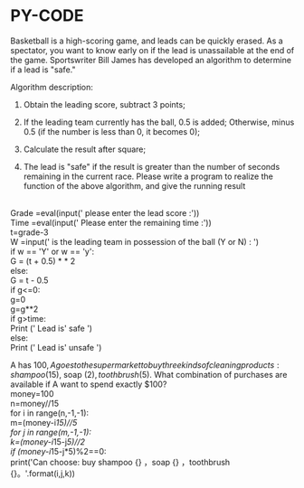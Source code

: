 # PY-CODE
Basketball is a high-scoring game, and leads can be quickly erased. As a spectator, you want to know early on if the lead is unassailable at the end of the game. Sportswriter Bill James has developed an algorithm to determine if a lead is "safe."

Algorithm description: 
1) Obtain the leading score, subtract 3 points;

2) If the leading team currently has the ball, 0.5 is added; Otherwise, minus 0.5 (if the number is less than 0, it becomes 0);

3) Calculate the result after square;

4) The lead is "safe" if the result is greater than the number of seconds remaining in the current race.
Please write a program to realize the function of the above algorithm, and give the running result

<Br/>Grade =eval(input(' please enter the lead score :'))
<Br/>Time =eval(input(' Please enter the remaining time :'))
<Br/>t=grade-3
<Br/>W =input(' is the leading team in possession of the ball (Y or N) : ')
<Br/>if w == 'Y' or w == 'y':
<Br/>G = (t + 0.5) * * 2
<Br/>else:
<Br/>G = t - 0.5
<Br/>if g<=0:
<Br/>g=0
<Br/>g=g**2
<Br/>if g>time:
<Br/>Print (' Lead is' safe ')
<Br/>else:
<Br/>Print (' Lead is' unsafe ')

A has $100, A goes to the supermarket to buy three kinds of cleaning products: shampoo ($15), soap ($2), toothbrush ($5). What combination of purchases are available if A want to spend exactly $100?
<Br/>money=100
 <Br/>n=money//15
 <Br/>for i in range(n,-1,-1):
    <Br/> m=(money-i*15)//5
  <Br/>   for j in range(m,-1,-1):
    <Br/>     k=(money-i*15-j*5)//2
    <Br/>     if (money-i*15-j*5)%2==0:
       <Br/>      print('Can choose:		buy shampoo {} ，soap {} ，toothbrush {}。'.format(i,j,k))
